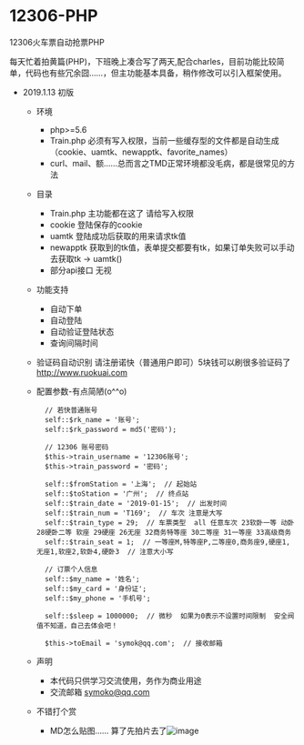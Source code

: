 # 12306-PHP
12306火车票自动抢票PHP

每天忙着拍黄篇(PHP)，下班晚上凑合写了两天,配合charles，目前功能比较简单，代码也有些冗余囧……，但主功能基本具备，稍作修改可以引入框架使用。

- 2019.1.13 初版
    - 环境
        - php>=5.6
        - Train.php 必须有写入权限，当前一些缓存型的文件都是自动生成（cookie、uamtk、newapptk、favorite_names）
        - curl、mail、额……总而言之TMD正常环境都没毛病，都是很常见的方法
    - 目录
        - Train.php 主功能都在这了  请给写入权限
        - cookie 登陆保存的cookie
        - uamtk 登陆成功后获取的用来请求tk值
        - newapptk 获取到的tk值，表单提交都要有tk，如果订单失败可以手动去获取tk -> uamtk()
        - 部分api接口 无视
        
    - 功能支持
        - 自动下单
        - 自动登陆
        - 自动验证登陆状态
        - 查询间隔时间
        
    - 验证码自动识别 请注册诺快（普通用户即可）5块钱可以刷很多验证码了 http://www.ruokuai.com
    
    - 配置参数-有点简陋(o^^o)
    
            // 若快普通账号
            self::$rk_name = '账号';
            self::$rk_password = md5('密码');
    
            // 12306 账号密码
            $this->train_username = '12306账号';
            $this->train_password = '密码';
    
            self::$fromStation = '上海';  // 起始站
            self::$toStation = '广州';  // 终点站
            self::$train_date = '2019-01-15';  // 出发时间
            self::$train_num = 'T169';  // 车次 注意是大写
            self::$train_type = 29;  // 车票类型  all 任意车次 23软卧一等 动卧 28硬卧二等 软座 29硬座 26无座 32商务特等座 30二等座 31一等座 33高级商务
            self::$train_seat = 1;  // 一等座M,特等座P,二等座0,商务座9,硬座1,无座1,软座2,软卧4,硬卧3  // 注意大小写
    
            // 订票个人信息
            self::$my_name = '姓名';
            self::$my_card = '身份证';
            self::$my_phone = '手机号';
    
            self::$sleep = 1000000;  // 微秒  如果为0表示不设置时间限制  安全阀值不知道，自己去体会吧！
    
            $this->toEmail = 'symok@qq.com';  // 接收邮箱
  
    - 声明
        - 本代码只供学习交流使用，务作为商业用途
        - 交流邮箱 symoko@qq.com
        
    - 不错打个赏
        - MD怎么贴图…… 算了先拍片去了![image](https://s2.ax1x.com/2019/01/13/FvrI7d.jpg)
